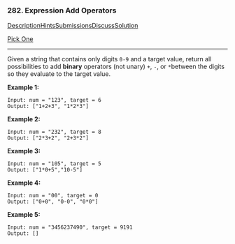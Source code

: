 ### 282. Expression Add Operators

[Description](https://leetcode.com/problems/expression-add-operators/description/)[Hints](https://leetcode.com/problems/expression-add-operators/hints/)[Submissions](https://leetcode.com/problems/expression-add-operators/submissions/)[Discuss](https://leetcode.com/problems/expression-add-operators/discuss/)[Solution](https://leetcode.com/problems/expression-add-operators/solution/)

[Pick One](https://leetcode.com/problems/random-one-question/)

------

Given a string that contains only digits `0-9` and a target value, return all possibilities to add **binary** operators (not unary) `+`, `-`, or `*`between the digits so they evaluate to the target value.

**Example 1:**

```
Input: num = "123", target = 6
Output: ["1+2+3", "1*2*3"] 
```

**Example 2:**

```
Input: num = "232", target = 8
Output: ["2*3+2", "2+3*2"]
```

**Example 3:**

```
Input: num = "105", target = 5
Output: ["1*0+5","10-5"]
```

**Example 4:**

```
Input: num = "00", target = 0
Output: ["0+0", "0-0", "0*0"]
```

**Example 5:**

```
Input: num = "3456237490", target = 9191
Output: []
```